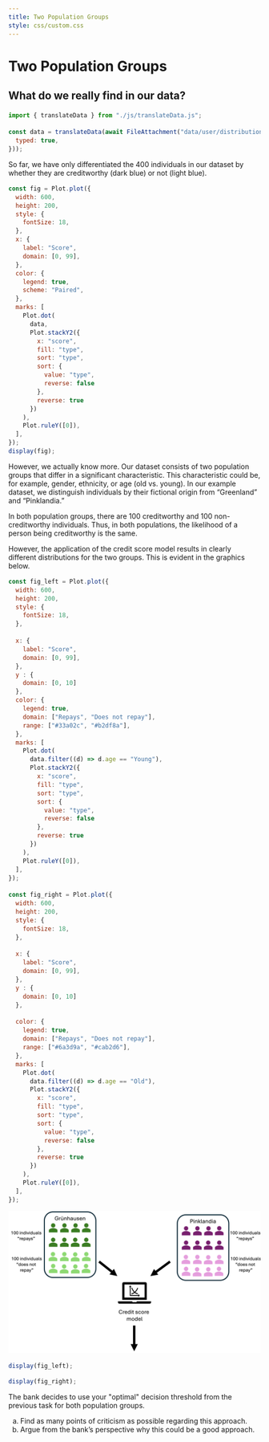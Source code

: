 ```yaml
---
title: Two Population Groups
style: css/custom.css
---
```


# Two Population Groups

## What do we really find in our data?

<!-- Include Font Awesome -->
<link href="https://cdnjs.cloudflare.com/ajax/libs/font-awesome/5.15.4/css/all.min.css" rel="stylesheet">

```js
import { translateData } from "./js/translateData.js";

const data = translateData(await FileAttachment("data/user/distribution.csv").csv({
  typed: true,
}));
```

So far, we have only differentiated the 400 individuals in our dataset by whether they are creditworthy (dark blue) or not (light blue).

```js
const fig = Plot.plot({
  width: 600,
  height: 200,
  style: {
    fontSize: 18,
  },
  x: {
    label: "Score",
    domain: [0, 99],
  },
  color: {
    legend: true,
    scheme: "Paired",
  },
  marks: [
    Plot.dot(
      data,
      Plot.stackY2({
        x: "score",
        fill: "type",
        sort: "type",
        sort: {
          value: "type", 
          reverse: false 
        },
        reverse: true
      })
    ),
    Plot.ruleY([0]),
  ],
});
display(fig);
```

However, we actually know more. Our dataset consists of two population groups that differ in a significant characteristic. This characteristic could be, for example, gender, ethnicity, or age (old vs. young). In our example dataset, we distinguish individuals by their fictional origin from “Greenland” and “Pinklandia.”

In both population groups, there are 100 creditworthy and 100 non-creditworthy individuals. Thus, in both populations, the likelihood of a person being creditworthy is the same.

However, the application of the credit score model results in clearly different distributions for the two groups. This is evident in the graphics below.

```js
const fig_left = Plot.plot({
  width: 600,
  height: 200,
  style: {
    fontSize: 18,
  },

  x: {
    label: "Score",
    domain: [0, 99],
  },
  y : {
    domain: [0, 10]
  },
  color: {
    legend: true,
    domain: ["Repays", "Does not repay"],
    range: ["#33a02c", "#b2df8a"],
  },
  marks: [
    Plot.dot(
      data.filter((d) => d.age == "Young"),
      Plot.stackY2({
        x: "score",
        fill: "type",
        sort: "type",
        sort: {
          value: "type", 
          reverse: false 
        },
        reverse: true
      })
    ),
    Plot.ruleY([0]),
  ],
});

const fig_right = Plot.plot({
  width: 600,
  height: 200,
  style: {
    fontSize: 18,
  },

  x: {
    label: "Score",
    domain: [0, 99],
  },
  y : {
    domain: [0, 10]
  },

  color: {
    legend: true,
    domain: ["Repays", "Does not repay"],
    range: ["#6a3d9a", "#cab2d6"],
  },
  marks: [
    Plot.dot(
      data.filter((d) => d.age == "Old"),
      Plot.stackY2({
        x: "score",
        fill: "type",
        sort: "type",
        sort: {
          value: "type", 
          reverse: false 
        },
        reverse: true
      })
    ),
    Plot.ruleY([0]),
  ],
});
```

<img src="img/fairness_grafik_en.png" alt="Distribution of the two population groups" />
<div class="grid grid-cols-2">
  <div class="card" style="max-width: 700px; ">

```js
display(fig_left);
```
  </div>
  <div class="card" style="max-width: 700px; ">

```js
display(fig_right);
```

  </div>
</div>

<div class="tip" label="Task">
 <i class="fas fa-pencil-alt"></i>
  The bank decides to use your "optimal" decision threshold from the previous task for both population groups.
<ol type="a">
  <li>Find as many points of criticism as possible regarding this approach.</li>
  <li>Argue from the bank’s perspective why this could be a good approach.</li>
</ol>
</div>
